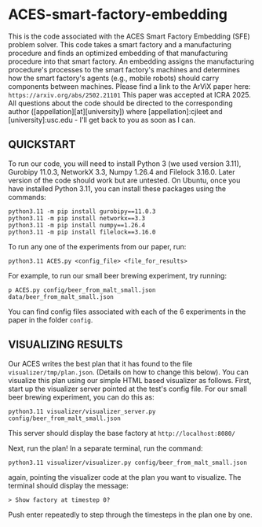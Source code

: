 # ACES-smart-factory-embedding
This is the code associated with the ACES Smart Factory Embedding (SFE) problem solver. This code takes a smart factory and a manufacturing procedure and finds an optimized embedding of that manufacturing procedure into that smart factory. An embedding assigns the manufacturing procedure's processes to the smart factory's machines and determines how the smart factory's agents (e.g., mobile robots) should carry components between machines. Please find a link to the ArViX paper here: ```https://arxiv.org/abs/2502.21101``` This paper was accepted at ICRA 2025. All questions about the code should be directed to the corresponding author ([appellation][at][university]) where [appellation]:cjleet and [university]:usc.edu - I'll get back to you as soon as I can.

## QUICKSTART
To run our code, you will need to install Python 3 (we used version 3.11), Gurobipy 11.0.3, NetworkX 3.3, Numpy 1.26.4 and Filelock 3.16.0. Later version of the code should work but are untested. On Ubuntu, once you have installed Python 3.11, you can install these packages using the commands:

```
python3.11 -m pip install gurobipy==11.0.3
python3.11 -m pip install networkx==3.3
python3.11 -m pip install numpy==1.26.4
python3.11 -m pip install filelock==3.16.0
```

To run any one of the experiments from our paper, run:

```
python3.11 ACES.py <config_file> <file_for_results>
```

For example, to run our small beer brewing experiment, try running:

```
p ACES.py config/beer_from_malt_small.json data/beer_from_malt_small.json
```

You can find config files associated with each of the 6 experiments in the paper in the folder ```config```.

## VISUALIZING RESULTS
Our ACES writes the best plan that it has found to the file ```visualizer/tmp/plan.json```. (Details on how to change this below). You can visualize this plan using our simple HTML based visualizer as follows. First, start up the visualizer server pointed at the test's config file. For our small beer brewing experiment, you can do this as:

```
python3.11 visualizer/visualizer_server.py config/beer_from_malt_small.json
```

This server should display the base factory at ```http://localhost:8080/```

Next, run the plan! In a separate terminal, run the command:

```
python3.11 visualizer/visualizer.py config/beer_from_malt_small.json
```

again, pointing the visualizer code at the plan you want to visualize. The terminal should display the message:

```
> Show factory at timestep 0?
```

Push enter repeatedly to step through the timesteps in the plan one by one.
